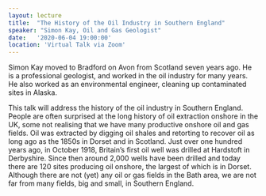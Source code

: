 ```yaml
---
layout: lecture
title:  "The History of the Oil Industry in Southern England"
speaker: "Simon Kay, Oil and Gas Geologist"
date:   '2020-06-04 19:00:00'
location: 'Virtual Talk via Zoom'
---
```

Simon Kay moved to Bradford on Avon from Scotland seven years ago. He is a professional geologist, and worked in the oil industry for many years. He also worked as an environmental engineer, cleaning up contaminated sites in Alaska.

This talk will address the history of the oil industry in Southern England. People are often surprised at the long history of oil extraction onshore in the UK, some not realising that we have many productive onshore oil and gas fields. Oil was extracted by digging oil shales and retorting to recover oil as long ago as the 1850s in Dorset and in Scotland. Just over one hundred years ago, in October 1918, Britain’s first oil well was drilled at Hardstoft in Derbyshire. Since then around 2,000 wells have been drilled and today there are 120 sites producing oil onshore, the largest of which is in Dorset. Although there are not (yet) any oil or gas fields in the Bath area, we are not far from many fields, big and small, in Southern England.
